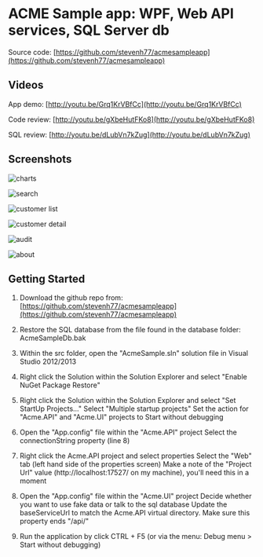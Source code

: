 # ACME Sample app: WPF, Web API services, SQL Server db

Source code:  [https://github.com/stevenh77/acmesampleapp](https://github.com/stevenh77/acmesampleapp)

## Videos

App demo:  [http://youtu.be/Grq1KrVBfCc](http://youtu.be/Grq1KrVBfCc)

Code review:  [http://youtu.be/gXbeHutFKo8](http://youtu.be/gXbeHutFKo8)

SQL review:  [http://youtu.be/dLubVn7kZug](http://youtu.be/dLubVn7kZug)

## Screenshots

![charts](http://stevenhollidge.com/blog-source-code/acme/1.png)

![search](http://stevenhollidge.com/blog-source-code/acme/2.png)

![customer list](http://stevenhollidge.com/blog-source-code/acme/3.png)

![customer detail](http://stevenhollidge.com/blog-source-code/acme/4.png)

![audit](http://stevenhollidge.com/blog-source-code/acme/5.png)

![about](http://stevenhollidge.com/blog-source-code/acme/6.png)

## Getting Started

1) Download the github repo from:  [https://github.com/stevenh77/acmesampleapp](https://github.com/stevenh77/acmesampleapp)

2) Restore the SQL database from the file found in the database folder:  AcmeSampleDb.bak

3) Within the src folder, open the "AcmeSample.sln" solution file in Visual Studio 2012/2013

4) Right click the Solution within the Solution Explorer and select "Enable NuGet Package Restore"

5) Right click the Solution within the Solution Explorer and select "Set StartUp Projects..."
   Select "Multiple startup projects"
   Set the action for "Acme.API" and "Acme.UI" projects to Start without debugging
   
6) Open the "App.config" file within the "Acme.API" project
   Select the connectionString property (line 8)
   
7) Right click the Acme.API project and select properties
   Select the "Web" tab (left hand side of the properties screen)
   Make a note of the "Project Url" value  (http://localhost:17527/ on my machine), you'll need this in a moment

8) Open the "App.config" file within the "Acme.UI" project
   Decide whether you want to use fake data or talk to the sql database
   Update the baseServiceUrl to match the Acme.API virtual directory.  Make sure this property ends "/api/"
   
9) Run the application by click CTRL + F5 (or via the menu:  Debug menu > Start without debugging)